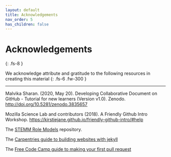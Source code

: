 ```yaml
---
layout: default
title: Acknowledgements
nav_order: 5
has_children: false
---
```


# Acknowledgements
{: .fs-8 }

We acknowledge attribute and gratitude to the following resources in creating this material
{: .fs-6 .fw-300 }

---

Malvika Sharan. (2020, May 20). Developing Collaborative Document on GitHub - Tutorial for new learners (Version v1.0). Zenodo. http://doi.org/10.5281/zenodo.3835657

Mozilla Science Lab and contributors (2018). A Friendly Github Intro Workshop. https://kirstiejane.github.io/friendly-github-intro/#help

The [STEMM Role Models](https://github.com/KirstieJane/STEMMRoleModels) repository.

The [Carpentries guide to building websites with jekyll](https://carpentries-incubator.github.io/building-websites-with-jekyll-and-github-or-gitlab/)

The [Free Code Camp guide to making your first pull request](https://www.freecodecamp.org/news/how-to-make-your-first-pull-request-on-github-3/)
